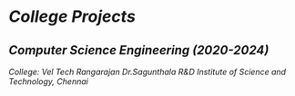 # ***College Projects***
## ***Computer Science Engineering (2020-2024)***
*College: Vel Tech Rangarajan Dr.Sagunthala R&D Institute of Science and Technology, Chennai*
